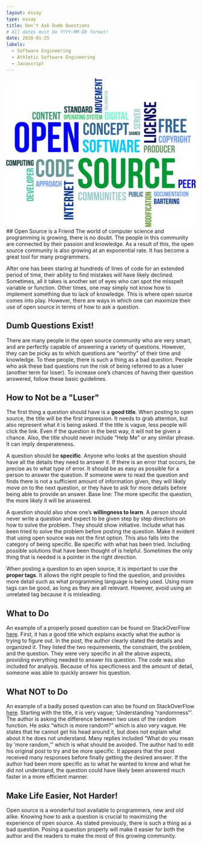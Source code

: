 ```yaml
---
layout: essay
type: essay
title: Don't Ask Dumb Questions
# All dates must be YYYY-MM-DD format!
date: 2018-01-25
labels:
  - Software Engineering
  - Athletic Software Engineering
  - Javascript
---
```


<img class="ui medium right floated image" src="../images/open-source.jpg">
## Open Source is a Friend
The world of computer science and programming is growing, there is no doubt.  The people in this community are connected by their passion and knowledge.  As a result of this, the open source community is also growing at an exponential rate.  It has become a great tool for many programmers.  

After one has been staring at hundreds of lines of code for an extended period of time, their ability to find mistakes will have likely declined.  Sometimes, all it takes is another set of eyes who can spot the misspelt variable or function.  Other times, one may simply not know how to implement something due to lack of knowledge.  This is where open source comes into play.  However, there are ways in which one can maximize their use of open source in terms of how to ask a question.

## Dumb Questions Exist!
There are many people in the open source community who are very smart, and are perfectly capable of answering a variety of questions.  However, they can be picky as to which questions are “worthy” of their time and knowledge.  To thee people, there is such a thing as a bad question.  People who ask these bad questions run the risk of being referred to as a luser (another term for loser).  To increase one’s chances of having their question answered, follow these basic guidelines.

## How to Not be a "Luser"
The first thing a question should have is a <b>good title</b>.  When posting to open source, the title will be the first impression.  It needs to grab attention, but also represent what it is being asked.  If the title is vague, less people will click the link.  Even if the question in the best way, it will not be given a chance.  Also, the title should never include “Help Me” or any similar phrase.  It can imply desperateness.

A question should be <b>specific</b>.  Anyone who looks at the question should have all the details they need to answer it.  If there is an error that occurs, be precise as to what type of error.  It should be as easy as possible for a person to answer the question.  If someone were to read the question and finds there is not a sufficient amount of information given, they will likely move on to the next question, or they have to ask for more details before being able to provide an answer.  Base line: The more specific the question, the more likely it will be answered.  

A question should also show one’s <b>willingness to learn</b>.  A person should never write a question and expect to be given step by step directions on how to solve the problem.  They should show initiative.  Include what has been tried to solve the problem before posting the question.  Make it evident that using open source was not the first option.  This also falls into the category of being specific.  Be specific with what has been tried.  Including possible solutions that have been thought of is helpful.  Sometimes the only thing that is needed is a pointer in the right direction.

When posting a question to an open source, it is important to use the <b>proper tags</b>.  It allows the right people to find the question, and provides more detail such as what programming language is being used.  Using more tags can be good, as long as they are all relevant.  However, avoid using an unrelated tag because it is misleading.

## What to Do
An example of a properly posed question can be found on StackOverFlow <a href="https://stackoverflow.com/questions/48345753/efficiency-of-very-large-collections-iteration-and-sort">here</a>.  First, it has a good title which explains exactly what the author is trying to figure out.  In the post, the author clearly stated the details and organized it.  They listed the two requirements, the constraint, the problem, and the question.  They were very specific in all the above aspects, providing everything needed to answer his question.  The code was also included for analysis.  Because of his specificness and the amount of detail, someone was able to quickly answer his question.

## What NOT to Do
An example of a badly posed question can also be found on StackOverFlow <a href="https://stackoverflow.com/questions/3956478/understanding-randomness">here</a>.  Starting with the title, it is very vague; ‘Understanding “randomness”’.  The author is asking the difference between two uses of the random function.  He asks “which is more random?” which is also very vague.  He states that he cannot get his head around it, but does not explain what about it he does not understand.  Many replies included “What do you mean by ‘more random,’” which is what should be avoided.  The author had to edit his original post to try and be more specific.  It appears that the post received many responses before finally getting the desired answer.  If the author had been more specific as to what he wanted to know and what he did not understand, the question could have likely been answered much faster in a more efficient manner.

## Make Life Easier, Not Harder!
Open source is a wonderful tool available to programmers, new and old alike.  Knowing how to ask a question is crucial to maximizing the experience of open source.  As stated previously, there is such a thing as a bad question.  Posing a question properly will make it easier for both the author and the readers to make the most of this growing community.
